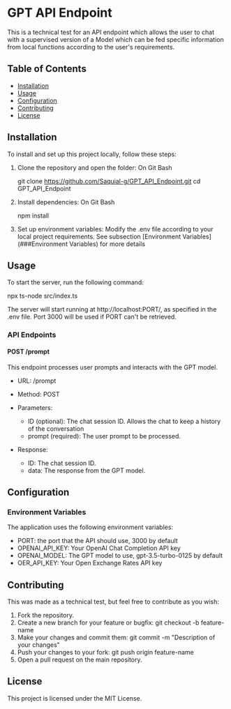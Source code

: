 
 # GPT API Endpoint

This is a technical test for an API endpoint which allows the user to chat with a supervised version of a Model which can be fed specific information from local functions according to the user's requirements.

## Table of Contents

- [Installation](#installation)
- [Usage](#usage)
- [Configuration](#configuration)
- [Contributing](#contributing)
- [License](#license)

## Installation

To install and set up this project locally, follow these steps:

1. Clone the repository and open the folder: On Git Bash

	git clone https://github.com/Saquial-g/GPT_API_Endpoint.git
    	cd GPT_API_Endpoint

2. Install dependencies: On Git Bash
    	
	npm install

3. Set up environment variables: Modify the .env file according to your local project requirements. See subsection [Environment Variables](###Environment Variables) for more details
	
    
## Usage

To start the server, run the following command:

npx ts-node src/index.ts

The server will start running at http://localhost:PORT/, as specified in the .env file. Port 3000 will be used if PORT can't be retrieved.

### API Endpoints

#### POST /prompt

This endpoint processes user prompts and interacts with the GPT model.

- URL: /prompt
- Method: POST
- Parameters:
    - ID (optional): The chat session ID. Allows the chat to keep a history of the conversation
    - prompt (required): The user prompt to be processed.

- Response:
    - ID: The chat session ID.
    - data: The response from the GPT model.

## Configuration

### Environment Variables

The application uses the following environment variables:

- PORT: the port that the API should use, 3000 by default
- OPENAI_API_KEY: Your OpenAI Chat Completion API key
- OPENAI_MODEL: The GPT model to use, gpt-3.5-turbo-0125 by default
- OER_API_KEY: Your Open Exchange Rates API key

## Contributing

This was made as a technical test, but feel free to contribute as you wish:

1. Fork the repository.
2. Create a new branch for your feature or bugfix: git checkout -b feature-name
3. Make your changes and commit them: git commit -m "Description of your changes"
4. Push your changes to your fork: git push origin feature-name
5. Open a pull request on the main repository.

## License

This project is licensed under the MIT License.


